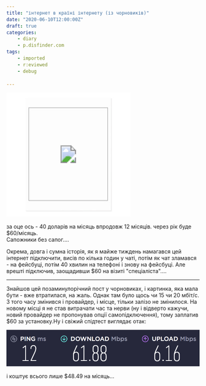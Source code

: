 ```yaml
---
title: "інтернет в країні інтернету (із чорновиків)"
date: "2020-06-10T12:00:00Z"
draft: true
categories:
    - diary
    - p.disfinder.com
tags:
    - imported
    - r:eviewed
    - debug

---
```

![broken image](image-1.png)

за оце ось - 40 доларів на місяць впродовж 12 місяців. через рік буде $60/місяць.  
 Сапожники без сапог....
<!--more-->

Окрема, довга і сумна історія, як я майже тиждень намагався цей інтернет підключити, висів по кілька годин у чаті, потім як чат зламався - на фейсбуці, потім 40 хвилин на телефоні і знову на фейсбуці. Але врешті підключив, заощадивши $60 на візиті "спеціаліста"....

----

Знайшов цей позаминулорічний пост у чорновиках, і картинка, яка мала бути - вже втратилася, на жаль. Однак там було щось чи 15 чи 20 мбіт/с. З того часу змінився і провайдер, і місце, тільки залізо не змінилося. На новому місці я не став витрачати час та нерви (ну і відверто кажучи, новий провайдер не пропонував опції самопідключення), тому заплатив $60 за установку.Ну і свіжий спідтест виглядає отак:

![alt text](image.png)

і коштує всього лише $48.49 на місяць...
